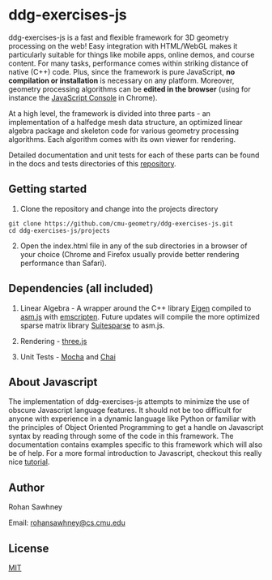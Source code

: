 # ddg-exercises-js

ddg-exercises-js is a fast and flexible framework for 3D geometry processing
on the web! Easy integration with HTML/WebGL makes it particularly suitable for
things like mobile apps, online demos, and course content. For many tasks,
performance comes within striking distance of native (C++) code. Plus, since the
framework is pure JavaScript, **no compilation or installation** is necessary on any
platform. Moreover, geometry processing algorithms can be **edited in the browser**
(using for instance the [JavaScript Console](https://developers.google.com/web/tools/chrome-devtools/console/) in Chrome).

At a high level, the framework is divided into three parts - an implementation of
a halfedge mesh data structure, an optimized linear algebra package and skeleton
code for various geometry processing algorithms. Each algorithm comes with its own
viewer for rendering.

Detailed documentation and unit tests for each of these parts can be found in the docs
and tests directories of this [repository](https://github.com/cmu-geometry/ddg-exercises-js).

## Getting started

1. Clone the repository and change into the projects directory
```
git clone https://github.com/cmu-geometry/ddg-exercises-js.git
cd ddg-exercises-js/projects
```

2. Open the index.html file in any of the sub directories in a browser of your choice
(Chrome and Firefox usually provide better rendering performance than Safari).

## Dependencies (all included)

1. Linear Algebra - A wrapper around the C++ library [Eigen](https://eigen.tuxfamily.org) compiled
to [asm.js](http://asmjs.org) with [emscripten](http://emscripten.org). Future updates will compile
the more optimized sparse matrix library [Suitesparse](http://faculty.cse.tamu.edu/davis/suitesparse.html) to asm.js.

2. Rendering - [three.js](https://threejs.org)

3. Unit Tests - [Mocha](http://mochajs.org) and [Chai](http://chaijs.com)

## About Javascript

The implementation of ddg-exercises-js attempts to minimize the use of obscure
Javascript language features. It should not be too difficult for anyone with experience
in a dynamic language like Python or familiar with the principles of Object Oriented Programming
to get a handle on Javascript syntax by reading through some of the code in this framework.
The documentation contains examples specific to this framework which will also be of help.
For a more formal introduction to Javascript, checkout this really nice [tutorial](https://javascript.info).

## Author

Rohan Sawhney

Email: rohansawhney@cs.cmu.edu

## License

[MIT](https://opensource.org/licenses/MIT)
